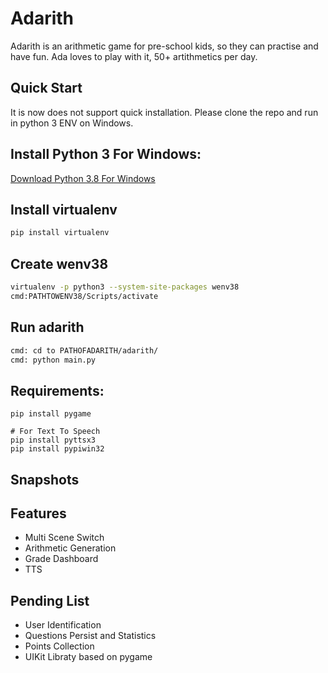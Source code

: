 # Adarith
Adarith is an arithmetic game for pre-school kids, so they can practise and have fun. Ada loves to play with it, 50+ artithmetics per day.


## Quick Start
It is now does not support quick installation. Please clone the repo and run in python 3 ENV on Windows.

Install Python 3 For Windows:
----------------------------

[Download Python 3.8 For Windows](https://www.python.org/ftp/python/3.8.2/python-3.8.2.exe)

Install virtualenv
------------------
```bash
pip install virtualenv
```

Create wenv38
-------------
```bash
virtualenv -p python3 --system-site-packages wenv38
cmd:PATHTOWENV38/Scripts/activate
```

Run adarith
-----------

```bash
cmd: cd to PATHOFADARITH/adarith/
cmd: python main.py
```

Requirements:
------------

```
pip install pygame

# For Text To Speech
pip install pyttsx3
pip install pypiwin32
```

## Snapshots



## Features

- Multi Scene Switch
- Arithmetic Generation
- Grade Dashboard
- TTS

## Pending List

- User Identification
- Questions Persist and Statistics
- Points Collection
- UIKit Libraty based on pygame